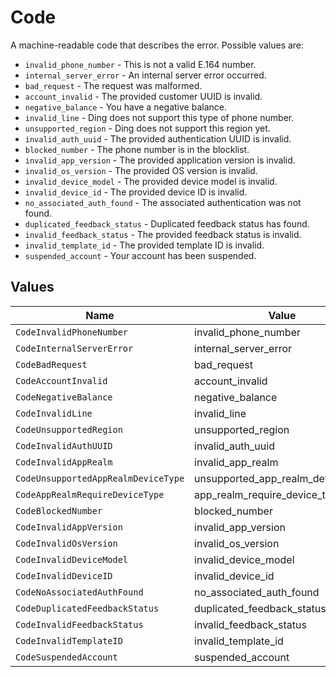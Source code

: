 # Code

A machine-readable code that describes the error. Possible values are:
  * `invalid_phone_number` - This is not a valid E.164 number.
  * `internal_server_error` - An internal server error occurred.
  * `bad_request` - The request was malformed.
  * `account_invalid` - The provided customer UUID is invalid.
  * `negative_balance` - You have a negative balance.
  * `invalid_line` - Ding does not support this type of phone number.
  * `unsupported_region` - Ding does not support this region yet.
  * `invalid_auth_uuid` - The provided authentication UUID is invalid.
  * `blocked_number` - The phone number is in the blocklist.
  * `invalid_app_version` - The provided application version is invalid.
  * `invalid_os_version` - The provided OS version is invalid.
  * `invalid_device_model` - The provided device model is invalid.
  * `invalid_device_id` - The provided device ID is invalid.
  * `no_associated_auth_found` - The associated authentication was not found.
  * `duplicated_feedback_status` - Duplicated feedback status has found.
  * `invalid_feedback_status` - The provided feedback status is invalid.
  * `invalid_template_id` - The provided template ID is invalid.
  * `suspended_account` - Your account has been suspended.



## Values

| Name                                | Value                               |
| ----------------------------------- | ----------------------------------- |
| `CodeInvalidPhoneNumber`            | invalid_phone_number                |
| `CodeInternalServerError`           | internal_server_error               |
| `CodeBadRequest`                    | bad_request                         |
| `CodeAccountInvalid`                | account_invalid                     |
| `CodeNegativeBalance`               | negative_balance                    |
| `CodeInvalidLine`                   | invalid_line                        |
| `CodeUnsupportedRegion`             | unsupported_region                  |
| `CodeInvalidAuthUUID`               | invalid_auth_uuid                   |
| `CodeInvalidAppRealm`               | invalid_app_realm                   |
| `CodeUnsupportedAppRealmDeviceType` | unsupported_app_realm_device_type   |
| `CodeAppRealmRequireDeviceType`     | app_realm_require_device_type       |
| `CodeBlockedNumber`                 | blocked_number                      |
| `CodeInvalidAppVersion`             | invalid_app_version                 |
| `CodeInvalidOsVersion`              | invalid_os_version                  |
| `CodeInvalidDeviceModel`            | invalid_device_model                |
| `CodeInvalidDeviceID`               | invalid_device_id                   |
| `CodeNoAssociatedAuthFound`         | no_associated_auth_found            |
| `CodeDuplicatedFeedbackStatus`      | duplicated_feedback_status          |
| `CodeInvalidFeedbackStatus`         | invalid_feedback_status             |
| `CodeInvalidTemplateID`             | invalid_template_id                 |
| `CodeSuspendedAccount`              | suspended_account                   |